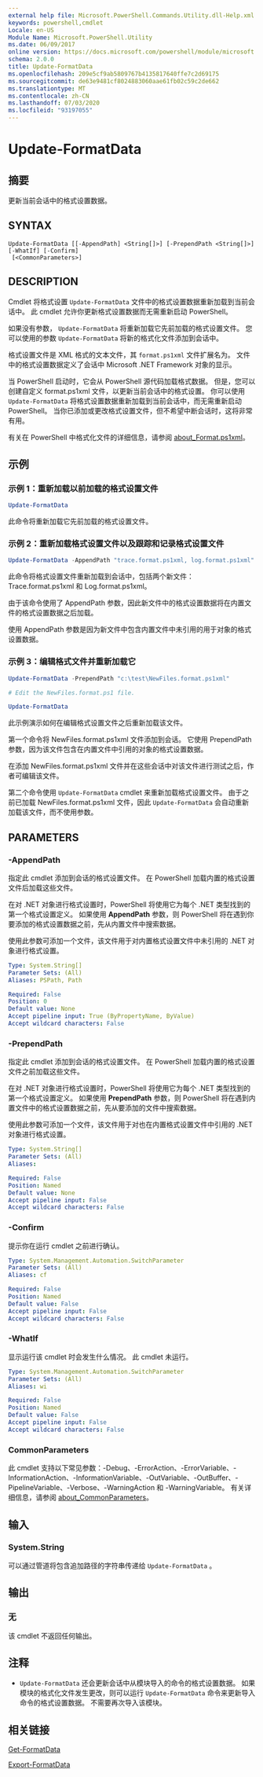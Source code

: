 ```yaml
---
external help file: Microsoft.PowerShell.Commands.Utility.dll-Help.xml
keywords: powershell,cmdlet
Locale: en-US
Module Name: Microsoft.PowerShell.Utility
ms.date: 06/09/2017
online version: https://docs.microsoft.com/powershell/module/microsoft.powershell.utility/update-formatdata?view=powershell-7&WT.mc_id=ps-gethelp
schema: 2.0.0
title: Update-FormatData
ms.openlocfilehash: 209e5cf9ab5809767b4135817640ffe7c2d69175
ms.sourcegitcommit: de63e9481cf8024883060aae61fb02c59c2de662
ms.translationtype: MT
ms.contentlocale: zh-CN
ms.lasthandoff: 07/03/2020
ms.locfileid: "93197055"
---
```

# Update-FormatData

## 摘要
更新当前会话中的格式设置数据。

## SYNTAX

```
Update-FormatData [[-AppendPath] <String[]>] [-PrependPath <String[]>] [-WhatIf] [-Confirm]
 [<CommonParameters>]
```

## DESCRIPTION

Cmdlet 将格式设置 `Update-FormatData` 文件中的格式设置数据重新加载到当前会话中。 此 cmdlet 允许你更新格式设置数据而无需重新启动 PowerShell。

如果没有参数， `Update-FormatData` 将重新加载它先前加载的格式设置文件。
您可以使用的参数 `Update-FormatData` 将新的格式化文件添加到会话中。

格式设置文件是 XML 格式的文本文件，其 `format.ps1xml` 文件扩展名为。 文件中的格式设置数据定义了会话中 Microsoft .NET Framework 对象的显示。

当 PowerShell 启动时，它会从 PowerShell 源代码加载格式数据。 但是，您可以创建自定义 format.ps1xml 文件，以更新当前会话中的格式设置。 你可以使用 `Update-FormatData` 将格式设置数据重新加载到当前会话中，而无需重新启动 PowerShell。 当你已添加或更改格式设置文件，但不希望中断会话时，这将非常有用。

有关在 PowerShell 中格式化文件的详细信息，请参阅 [about_Format.ps1xml](../Microsoft.PowerShell.Core/About/about_Format.ps1xml.md)。

## 示例

### 示例 1：重新加载以前加载的格式设置文件

```powershell
Update-FormatData
```

此命令将重新加载它先前加载的格式设置文件。

### 示例 2：重新加载格式设置文件以及跟踪和记录格式设置文件

```powershell
Update-FormatData -AppendPath "trace.format.ps1xml, log.format.ps1xml"
```

此命令将格式设置文件重新加载到会话中，包括两个新文件：Trace.format.ps1xml 和 Log.format.ps1xml。

由于该命令使用了 AppendPath  参数，因此新文件中的格式设置数据将在内置文件的格式设置数据之后加载。

使用 AppendPath  参数是因为新文件中包含内置文件中未引用的用于对象的格式设置数据。

### 示例 3：编辑格式文件并重新加载它

```powershell
Update-FormatData -PrependPath "c:\test\NewFiles.format.ps1xml"

# Edit the NewFiles.format.ps1 file.

Update-FormatData
```

此示例演示如何在编辑格式设置文件之后重新加载该文件。

第一个命令将 NewFiles.format.ps1xml 文件添加到会话。 它使用 PrependPath  参数，因为该文件包含在内置文件中引用的对象的格式设置数据。

在添加 NewFiles.format.ps1xml 文件并在这些会话中对该文件进行测试之后，作者可编辑该文件。

第二个命令使用 `Update-FormatData` cmdlet 来重新加载格式设置文件。 由于之前已加载 NewFiles.format.ps1xml 文件，因此 `Update-FormatData` 会自动重新加载该文件，而不使用参数。

## PARAMETERS

### -AppendPath

指定此 cmdlet 添加到会话的格式设置文件。 在 PowerShell 加载内置的格式设置文件后加载这些文件。

在对 .NET 对象进行格式设置时，PowerShell 将使用它为每个 .NET 类型找到的第一个格式设置定义。 如果使用 **AppendPath** 参数，则 PowerShell 将在遇到你要添加的格式设置数据之前，先从内置文件中搜索数据。

使用此参数可添加一个文件，该文件用于对内置格式设置文件中未引用的 .NET 对象进行格式设置。

```yaml
Type: System.String[]
Parameter Sets: (All)
Aliases: PSPath, Path

Required: False
Position: 0
Default value: None
Accept pipeline input: True (ByPropertyName, ByValue)
Accept wildcard characters: False
```

### -PrependPath

指定此 cmdlet 添加到会话的格式设置文件。 在 PowerShell 加载内置的格式设置文件之前加载这些文件。

在对 .NET 对象进行格式设置时，PowerShell 将使用它为每个 .NET 类型找到的第一个格式设置定义。 如果使用 **PrependPath** 参数，则 PowerShell 将在遇到内置文件中的格式设置数据之前，先从要添加的文件中搜索数据。

使用此参数可添加一个文件，该文件用于对也在内置格式设置文件中引用的 .NET 对象进行格式设置。

```yaml
Type: System.String[]
Parameter Sets: (All)
Aliases:

Required: False
Position: Named
Default value: None
Accept pipeline input: False
Accept wildcard characters: False
```

### -Confirm

提示你在运行 cmdlet 之前进行确认。

```yaml
Type: System.Management.Automation.SwitchParameter
Parameter Sets: (All)
Aliases: cf

Required: False
Position: Named
Default value: False
Accept pipeline input: False
Accept wildcard characters: False
```

### -WhatIf

显示运行该 cmdlet 时会发生什么情况。
此 cmdlet 未运行。

```yaml
Type: System.Management.Automation.SwitchParameter
Parameter Sets: (All)
Aliases: wi

Required: False
Position: Named
Default value: False
Accept pipeline input: False
Accept wildcard characters: False
```

### CommonParameters

此 cmdlet 支持以下常见参数：-Debug、-ErrorAction、-ErrorVariable、-InformationAction、-InformationVariable、-OutVariable、-OutBuffer、-PipelineVariable、-Verbose、-WarningAction 和 -WarningVariable。 有关详细信息，请参阅 [about_CommonParameters](https://go.microsoft.com/fwlink/?LinkID=113216)。

## 输入

### System.String

可以通过管道将包含追加路径的字符串传递给 `Update-FormatData` 。

## 输出

### 无

该 cmdlet 不返回任何输出。

## 注释

- `Update-FormatData` 还会更新会话中从模块导入的命令的格式设置数据。 如果模块的格式化文件发生更改，则可以运行 `Update-FormatData` 命令来更新导入命令的格式设置数据。 不需要再次导入该模块。

## 相关链接

[Get-FormatData](Get-FormatData.md)

[Export-FormatData](Export-FormatData.md)
